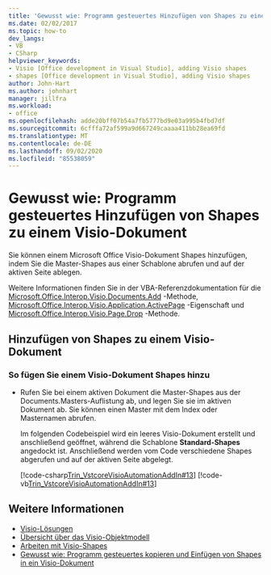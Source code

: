 ```yaml
---
title: 'Gewusst wie: Programm gesteuertes Hinzufügen von Shapes zu einem Visio-Dokument'
ms.date: 02/02/2017
ms.topic: how-to
dev_langs:
- VB
- CSharp
helpviewer_keywords:
- Visio [Office development in Visual Studio], adding Visio shapes
- shapes [Office development in Visual Studio], adding Visio shapes
author: John-Hart
ms.author: johnhart
manager: jillfra
ms.workload:
- office
ms.openlocfilehash: adde20bff07b54a7fb5777bd9e03a995b4fbd7df
ms.sourcegitcommit: 6cfffa72af599a9d667249caaaa411bb28ea69fd
ms.translationtype: MT
ms.contentlocale: de-DE
ms.lasthandoff: 09/02/2020
ms.locfileid: "85538059"
---
```

# <a name="how-to-programmatically-add-shapes-to-a-visio-document"></a>Gewusst wie: Programm gesteuertes Hinzufügen von Shapes zu einem Visio-Dokument
  Sie können einem Microsoft Office Visio-Dokument Shapes hinzufügen, indem Sie die Master-Shapes aus einer Schablone abrufen und auf der aktiven Seite ablegen.

 Weitere Informationen finden Sie in der VBA-Referenzdokumentation für die [Microsoft.Office.Interop.Visio.Documents.Add](/office/vba/api/Visio.Documents.Add) -Methode, [Microsoft.Office.Interop.Visio.Application.ActivePage](/office/vba/api/Visio.Application.ActivePage) -Eigenschaft und [Microsoft.Office.Interop.Visio.Page.Drop](/office/vba/api/Visio.Page.Drop) -Methode.

## <a name="add-shapes-to-a-visio-document"></a>Hinzufügen von Shapes zu einem Visio-Dokument

### <a name="to-add-shapes-to-a-visio-document"></a>So fügen Sie einem Visio-Dokument Shapes hinzu

- Rufen Sie bei einem aktiven Dokument die Master-Shapes aus der Documents.Masters-Auflistung ab, und legen Sie sie im aktiven Dokument ab. Sie können einen Master mit dem Index oder Masternamen abrufen.

     Im folgenden Codebeispiel wird ein leeres Visio-Dokument erstellt und anschließend geöffnet, während die Schablone **Standard-Shapes** angedockt ist. Anschließend werden vom Code verschiedene Shapes abgerufen und auf der aktiven Seite abgelegt.

     [!code-csharp[Trin_VstcoreVisioAutomationAddIn#13](../vsto/codesnippet/CSharp/trin_vstcorevisioautomationaddin/ThisAddIn.cs#13)]
     [!code-vb[Trin_VstcoreVisioAutomationAddIn#13](../vsto/codesnippet/VisualBasic/trin_vstcorevisioautomationaddin/ThisAddIn.vb#13)]

## <a name="see-also"></a>Weitere Informationen
- [Visio-Lösungen](../vsto/visio-solutions.md)
- [Übersicht über das Visio-Objektmodell](../vsto/visio-object-model-overview.md)
- [Arbeiten mit Visio-Shapes](../vsto/working-with-visio-shapes.md)
- [Gewusst wie: Programm gesteuertes kopieren und Einfügen von Shapes in ein Visio-Dokument](../vsto/how-to-programmatically-copy-and-paste-shapes-in-a-visio-document.md)
